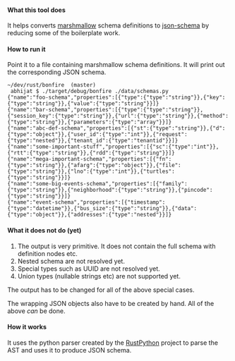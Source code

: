 #### What this tool does

It helps converts [marshmallow](https://github.com/marshmallow-code/marshmallow) schema definitions to [json-schema](http://json-schema.org/) by reducing some of the boilerplate work.

#### How to run it

Point it to a file containing marshmallow schema definitions. It will print out the corresponding JSON schema.

```shell script
~/dev/rust/bonfire  (master) 
 abhijat $ ./target/debug/bonfire ./data/schemas.py 
{"name":"foo-schema","properties":[{"type":{"type":"string"}},{"key":{"type":"string"}},{"value":{"type":"string"}}]}
{"name":"bar-schema","properties":[{"type":{"type":"string"}},{"session_key":{"type":"string"}},{"url":{"type":"string"}},{"method":{"type":"string"}},{"parameters":{"type":"array"}}]}
{"name":"abc-def-schema","properties":[{"st":{"type":"string"}},{"d":{"type":"object"}},{"user_id":{"type":"int"}},{"request":{"type":"nested"}},{"tenant_id":{"type":"tenantid"}}]}
{"name":"some-important-stuff","properties":[{"sc":{"type":"int"}},{"rtt":{"type":"string"}},{"rdd":{"type":"string"}}]}
{"name":"mega-important-schema","properties":[{"fn":{"type":"string"}},{"afarg":{"type":"object"}},{"file":{"type":"string"}},{"lno":{"type":"int"}},{"turtles":{"type":"string"}}]}
{"name":"some-big-events-schema","properties":[{"family":{"type":"string"}},{"neighborhood":{"type":"string"}},{"pincode":{"type":"string"}}]}
{"name":"event-schema","properties":[{"timestamp":{"type":"datetime"}},{"bus_size":{"type":"string"}},{"data":{"type":"object"}},{"addresses":{"type":"nested"}}]}
``` 

#### What it does not do (yet)

1. The output is very primitive. It does not contain the full schema with definition nodes etc.
2. Nested schema are not resolved yet.
3. Special types such as UUID are not resolved yet.
4. Union types (nullable strings etc) are not supported yet.

The output has to be changed for all of the above special cases.

The wrapping JSON objects also have to be created by hand. All of the above _can_ be done.

#### How it works

It uses the python parser created by the [RustPython](https://github.com/RustPython/RustPython) project to parse the AST and uses it to produce JSON schema.
